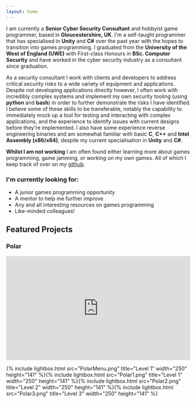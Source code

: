 ```yaml
---
layout: home
---
```


I am currently a **Senior Cyber Security Consultant** and hobbyist game programmer, based in **Gloucestershire, UK**. I'm a self-taught programmer that has specialised in **Unity** and **C#** over the past year with the hopes to transition into games programming.
I graduated from the **University of the West of England (UWE)** with First-class Honours in **BSc. Computer Security** and have worked in the cyber security industry as a consultant since graduation.

As a security consultant I work with clients and developers to address critical security risks to a wide variety of equipment and applications. Despite not developing applications directly however, I often work with incredibly complex systems and implement my own security tooling (using **python** and **bash**) in order to further demonstrate the risks I have identified. I believe some of these skills to be transferable, notably the capability to immediately mock up a tool for testing and interacting with complex applications, and the experience to identify issues with current designs before they're implemented. I also have some experience reverse engineering binaries and am somewhat familiar with basic **C**, **C++** and **Intel Assembly (x86/x64)**, despite my current specialisation in **Unity** and **C#**.

**Whilst I am not working** I am often found either learning more about games programming, game jamming, or working on my own games. All of which I keep track of over on my [github](https://www.github.com/AlexDonisthorpe).

### I'm currently looking for:
* A junior games programming opportunity
* A mentor to help me further improve
* Any and all interesting resources on games programming
* Like-minded colleagues!

## Featured Projects

### Polar

<iframe width="500" height="282" src="https://www.youtube.com/embed/E-Cfa2VueEQ" frameborder="0" allow="accelerometer; autoplay; clipboard-write; encrypted-media; gyroscope; picture-in-picture" allowfullscreen></iframe>

{% include lightbox.html src="PolarMenu.png" title="Level 1" width="250" height="141" %}{% include lightbox.html src="Polar1.png" title="Level 1" width="250" height="141" %}{% include lightbox.html src="Polar2.png" title="Level 2" width="250" height="141" %}{% include lightbox.html src="Polar3.png" title="Level 3" width="250" height="141" %}